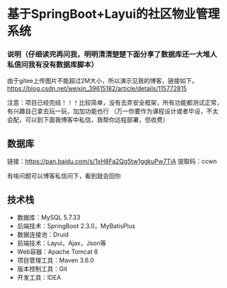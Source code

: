 # 基于SpringBoot+Layui的社区物业管理系统

### 说明（仔细读完再问我，明明清清楚楚下面分享了数据库还一大堆人私信问我有没有数据库脚本）
由于gitee上传图片不能超过2M大小，所以演示见我的博客，链接如下。
https://blog.csdn.net/weixin_39615182/article/details/115772815

注意：项目已经完结！！！比较简单，没有去弄安全框架，所有功能都测试正常，有兴趣自己拿去玩一玩，加加功能也行
（万一你要作为课程设计或者毕设，不太会配，可以到下面我博客中私信，我帮你远程部署，但收费）

## 数据库
链接：https://pan.baidu.com/s/1xH8Fa2Qg5tw1ggkuPw7TiA 
提取码：ccwn

有啥问题可以博客私信问下，看到就会回你

## 技术栈

- 数据库：MySQL 5.7.33
- 后端技术：SpringBoot 2.3.0，MyBatisPlus
- 数据连接池：Druid
- 前端技术：Layui，Ajax，Json等
- Web容器：Apache Tomcat 8
- 项目管理工具：Maven 3.6.0
- 版本控制工具：Git
- 开发工具：IDEA
